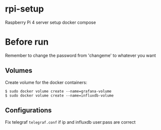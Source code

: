# rpi-setup
Raspberry Pi 4 server setup docker compose

# Before run
Remember to change the password from 'changeme' to whatever you want

## Volumes

Create volume for the docker containers:
```
$ sudo docker volume create --name=grafana-volume
$ sudo docker volume create --name=influxdb-volume
```

## Configurations

Fix telegraf `telegraf.conf` if ip and influxdb user:pass are correct
